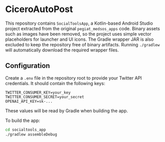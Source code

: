 # CiceroAutoPost

This repository contains `SocialToolsApp`, a Kotlin-based Android Studio project extracted from the original `pegiat_medsos_apps` code.
Binary assets such as images have been removed, so the project uses simple vector placeholders for launcher and UI icons.
The Gradle wrapper JAR is also excluded to keep the repository free of binary
artifacts. Running `./gradlew` will automatically download the required
wrapper files.

## Configuration

Create a `.env` file in the repository root to provide your Twitter API
credentials. It should contain the following keys:

```
TWITTER_CONSUMER_KEY=your_key
TWITTER_CONSUMER_SECRET=your_secret
OPENAI_API_KEY=sk-...
```

These values will be read by Gradle when building the app.

To build the app:

```bash
cd socialtools_app
./gradlew assembleDebug
```
